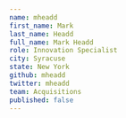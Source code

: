 ```yaml
---
name: mheadd
first_name: Mark
last_name: Headd
full_name: Mark Headd
role: Innovation Specialist
city: Syracuse
state: New York
github: mheadd
twitter: mheadd
team: Acquisitions
published: false
---
```



